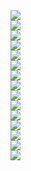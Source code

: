 <img src="https://s6.uupload.ir/files/1_vcm9.jpg">
<br>
<img src="https://s6.uupload.ir/files/2_2f8p.jpg">
<br>
<img src="https://s6.uupload.ir/files/3_jv1.jpg">
<br>
<img src="https://s6.uupload.ir/files/4_91a9.jpg">
<br>

<img src="https://s6.uupload.ir/files/1_hoq.jpg">
<br>
<img src="https://s6.uupload.ir/files/2_3pqy.jpg">
<br>
<img src="https://s6.uupload.ir/files/3_pszp.jpg">
<br>

<img src="https://s6.uupload.ir/files/1_8w7k.jpg">
<br>
<img src="https://s6.uupload.ir/files/2_av2v.jpg">
<br>
<img src="https://s6.uupload.ir/files/3_1vbb.jpg">
<br>
<img src="https://s6.uupload.ir/files/4_ti9y.jpg">
<br>
<img src="https://s6.uupload.ir/files/5_s5p2.jpg">
<br>

<img src="https://s6.uupload.ir/files/1_ksou.jpg">
<br>
<img src="https://s6.uupload.ir/files/2_kmjt.jpg">
<br>
<img src="https://s6.uupload.ir/files/3_70ow.jpg">
<br>
